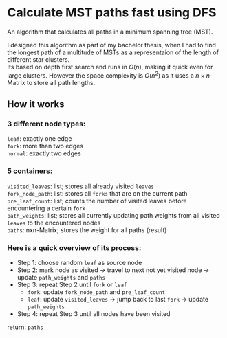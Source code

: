 # Calculate MST paths fast using DFS
An algorithm that calculates all paths in a minimum spanning tree (MST).

I designed this algorithm as part of my bachelor thesis, when I had to find the longest path of a multitude of MSTs as a representaion of the length of different star clusters.  
Its based on depth first search and runs in $O(n)$, making it quick even for large clusters. However the space complexity is $O(n^2)$ as it uses a $n \times n$-Matrix to store all path lengths.

## How it works
### 3 different node types:
`leaf`: exactly one edge  
`fork`: more than two edges  
`normal`: exactly two edges  

### 5 containers:
`visited_leaves`: list; stores all already visited `leaves`  
`fork_node_path`: list: stores all `forks` that are on the current path  
`pre_leaf_count`: list; counts the number of visited leaves before encountering a certain `fork`  
`path_weights`: list; stores all currently updating path weights from all visited `leaves` to the encountered nodes  
`paths`: nxn-Matrix; stores the weight for all paths (result)

### Here is a quick overview of its process:
- Step 1: choose random `leaf` as source node  
- Step 2: mark node as visited -> travel to next not yet visited node -> update `path_weights` and `paths`  
- Step 3: repeat Step 2 until `fork` or `leaf`  
  - `fork`: update `fork_node_path` and `pre_leaf_count`  
  - `leaf`: update `visited_leaves` -> jump back to last `fork` -> update `path_weights`  
- Step 4: repeat Step 3 until all nodes have been visited  

return: `paths`
